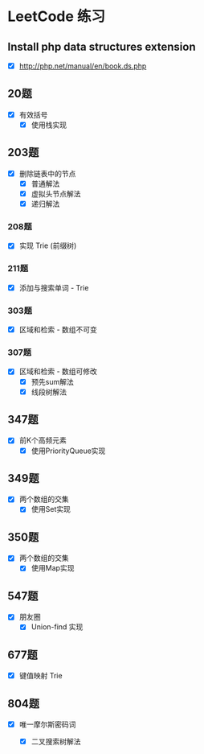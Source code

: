 # LeetCode 练习

## Install php data structures extension
- [x] http://php.net/manual/en/book.ds.php

## 20题
- [x] 有效括号
    - [x] 使用栈实现

## 203题
- [x] 删除链表中的节点
    - [x] 普通解法
    - [x] 虚拟头节点解法
    - [x] 递归解法
        
### 208题
- [x] 实现 Trie (前缀树)

### 211题
- [x] 添加与搜索单词 - Trie

### 303题
- [x] 区域和检索 - 数组不可变     
 
### 307题
- [x] 区域和检索 - 数组可修改
    - [x] 预先sum解法
    - [x] 线段树解法 
    
## 347题
- [x] 前K个高频元素
  - [x] 使用PriorityQueue实现 
  
## 349题
- [x] 两个数组的交集
    - [x] 使用Set实现  

## 350题
- [x] 两个数组的交集
    - [x] 使用Map实现  
    
## 547题
- [x] 朋友圈
    - [x] Union-find 实现
    
## 677题
- [x] 键值映射 Trie    
        
## 804题
- [x] 唯一摩尔斯密码词
    - [x] 二叉搜索树解法 
    
    




       
    
 

       





